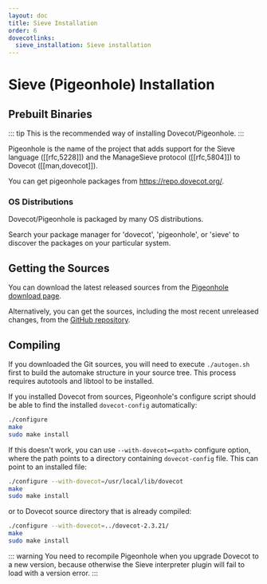 ```yaml
---
layout: doc
title: Sieve Installation
order: 6
dovecotlinks:
  sieve_installation: Sieve installation
---
```


# Sieve (Pigeonhole) Installation

## Prebuilt Binaries

::: tip
This is the recommended way of installing Dovecot/Pigeonhole.
:::

Pigeonhole is the name of the project that adds support for the Sieve
language ([[rfc,5228]]) and the ManageSieve protocol ([[rfc,5804]]) to
Dovecot ([[man,dovecot]]).

You can get pigeonhole packages from https://repo.dovecot.org/.

### OS Distributions

Dovecot/Pigeonhole is packaged by many OS distributions.

Search your package manager for 'dovecot', 'pigeonhole', or 'sieve' to
discover the packages on your particular system.

## Getting the Sources

You can download the latest released sources from the
[Pigeonhole download page](https://pigeonhole.dovecot.org/download.html).

Alternatively, you can get the sources, including the most recent
unreleased changes, from the
[GitHub repository](https://github.com/dovecot/pigeonhole).

## Compiling

If you downloaded the Git sources, you will need to execute `./autogen.sh`
first to build the automake structure in your source tree. This process
requires autotools and libtool to be installed.

If you installed Dovecot from sources, Pigeonhole's configure script
should be able to find the installed `dovecot-config` automatically:

```sh
./configure
make
sudo make install
```

If this doesn't work, you can use `--with-dovecot=<path>` configure
option, where the path points to a directory containing
`dovecot-config` file. This can point to an installed file:

```sh
./configure --with-dovecot=/usr/local/lib/dovecot
make
sudo make install
```

or to Dovecot source directory that is already compiled:

```sh
./configure --with-dovecot=../dovecot-2.3.21/
make
sudo make install
```

::: warning
You need to recompile Pigeonhole when you upgrade Dovecot
to a new version, because otherwise the Sieve interpreter plugin will
fail to load with a version error.
:::
